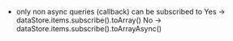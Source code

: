 - only non async queries (callback) can be subscribed to
  Yes -> dataStore.items.subscribe().toArray()
  No -> dataStore.items.subscribe().toArrayAsync()
